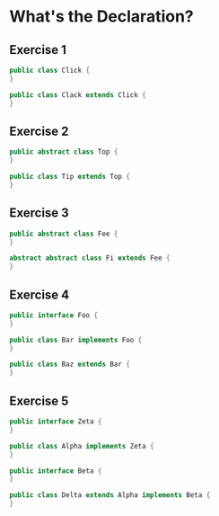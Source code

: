 # What's the Declaration?

## Exercise 1

```java
public class Click {
}

public class Clack extends Click {
}
```

## Exercise 2

```java
public abstract class Top {
}

public class Tip extends Top {
}
```

## Exercise 3

```java
public abstract class Fee {
}

abstract abstract class Fi extends Fee {
}
```

## Exercise 4

```java
public interface Foo {
}

public class Bar implements Foo {
}

public class Baz extends Bar {
}
```

## Exercise 5

```java
public interface Zeta {
}

public class Alpha implements Zeta {
}

public interface Beta {
}

public class Delta extends Alpha implements Beta {
}
```